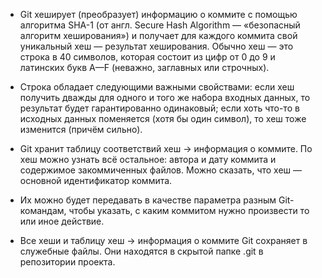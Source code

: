 * Git хеширует (преобразует) информацию о коммите с помощью алгоритма SHA-1 (от англ. Secure Hash Algorithm — «безопасный алгоритм хеширования») и получает для каждого коммита свой уникальный хеш — результат хеширования.
Обычно хеш — это строка в 40 символов, которая состоит из цифр от 0 до 9 и латинских букв A—F (неважно, заглавных или строчных).
* Строка обладает следующими важными свойствами: если хеш получить дважды для одного и того же набора входных данных, то результат будет гарантированно одинаковый; если хоть что-то в исходных данных поменяется (хотя бы один символ), то хеш тоже изменится (причём сильно).

* Git хранит таблицу соответствий хеш → информация о коммите. По хеш можно узнать всё остальное: автора и дату коммита и содержимое закоммиченных файлов. Можно сказать, что хеш — основной идентификатор коммита.

* Их можно будет передавать в качестве параметра разным Git-командам, чтобы указать, с каким коммитом нужно произвести то или иное действие.

* Все хеши и таблицу хеш → информация о коммите Git сохраняет в служебные файлы. Они находятся в скрытой папке .git в репозитории проекта.